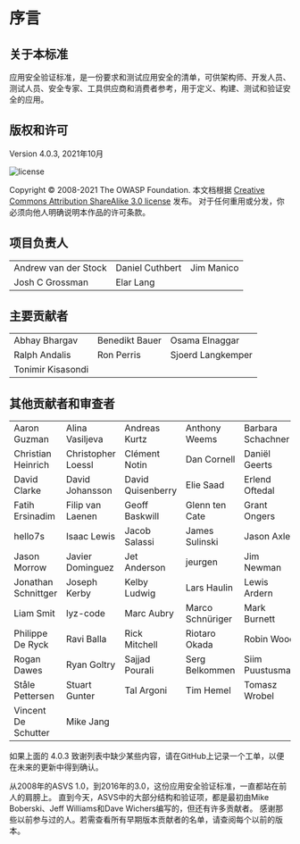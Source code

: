 # 序言

## 关于本标准

应用安全验证标准，是一份要求和测试应用安全的清单，可供架构师、开发人员、测试人员、安全专家、工具供应商和消费者参考，用于定义、构建、测试和验证安全的应用。

## 版权和许可

Version 4.0.3, 2021年10月

![license](../images/license.png)

Copyright © 2008-2021 The OWASP Foundation. 本文档根据 [Creative Commons Attribution ShareAlike 3.0 license](https://creativecommons.org/licenses/by-sa/3.0/) 发布。 对于任何重用或分发，你必须向他人明确说明本作品的许可条款。

## 项目负责人

|                      	|                 	|            	|
|----------------------	|-----------------	|------------	|
| Andrew van der Stock 	| Daniel Cuthbert 	| Jim Manico 	|
| Josh C Grossman      	| Elar Lang     	|            	|

## 主要贡献者

|                	|                	|                   	|
|----------------	|----------------	|-------------------	|
| Abhay Bhargav  	| Benedikt Bauer 	| Osama Elnaggar    	|
| Ralph Andalis 	| Ron Perris     	| Sjoerd Langkemper 	|
| Tonimir Kisasondi |               	|                   	|

## 其他贡献者和审查者

|                     |                    |                   |                  |                   |
| ------------------- | ------------------ | ----------------- | ---------------- | ----------------- |
| Aaron Guzman        | Alina Vasiljeva    | Andreas Kurtz     | Anthony Weems    | Barbara Schachner |
| Christian Heinrich  | Christopher Loessl | Clément Notin     | Dan Cornell      | Daniël Geerts     |
| David Clarke        | David Johansson    | David Quisenberry | Elie Saad        | Erlend Oftedal    |
| Fatih Ersinadim     | Filip van Laenen   | Geoff Baskwill    | Glenn ten Cate   | Grant Ongers      |
| hello7s             | Isaac Lewis        | Jacob Salassi     | James Sulinski   | Jason Axley       |
| Jason Morrow        | Javier Dominguez   | Jet Anderson      | jeurgen          | Jim Newman        |
| Jonathan Schnittger | Joseph Kerby       | Kelby Ludwig      | Lars Haulin      | Lewis Ardern      |
| Liam Smit           | lyz-code           | Marc Aubry        | Marco Schnüriger | Mark Burnett      |
| Philippe De Ryck    | Ravi Balla         | Rick Mitchell     | Riotaro Okada    | Robin Wood        |
| Rogan Dawes         | Ryan Goltry        | Sajjad Pourali    | Serg Belkommen   | Siim Puustusmaa   |
| Ståle Pettersen     | Stuart Gunter      | Tal Argoni        | Tim Hemel        | Tomasz Wrobel     |
| Vincent De Schutter | Mike Jang          |                   |                  |                   |



如果上面的 4.0.3 致谢列表中缺少某些内容，请在GitHub上记录一个工单，以便在未来的更新中得到确认。 

从2008年的ASVS 1.0，到2016年的3.0，这份应用安全验证标准，一直都站在前人的肩膀上。 直到今天，ASVS中的大部分结构和验证项，都是最初由Mike Boberski、Jeff Williams和Dave Wichers编写的，但还有许多贡献者。 感谢那些以前参与过的人。若需查看所有早期版本贡献者的名单，请查阅每个以前的版本。
